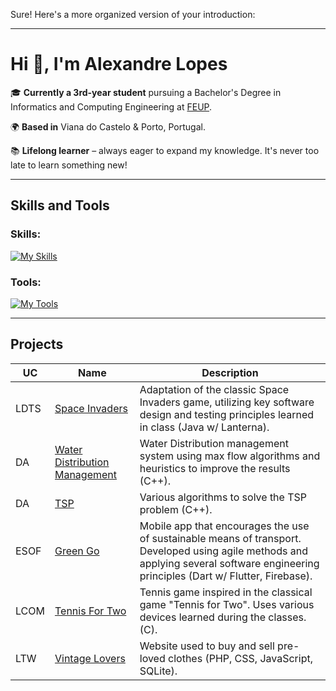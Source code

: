 Sure! Here's a more organized version of your introduction:

---

# Hi 👋, I'm Alexandre Lopes

🎓 **Currently a 3rd-year student** pursuing a Bachelor's Degree in Informatics and Computing Engineering at [FEUP](https://sigarra.up.pt/feup/pt/web_page.inicial).

🌍 **Based in** Viana do Castelo & Porto, Portugal.

📚 **Lifelong learner** – always eager to expand my knowledge. It's never too late to learn something new!

---

## Skills and Tools
### Skills:
[![My Skills](https://skillicons.dev/icons?i=c,cpp,css,html,php,javascript,flutter,firebase,git,linux,py,sqlite,java,PHP&theme=dark)](https://skillicons.dev)

### Tools:
[![My Tools](https://skillicons.dev/icons?i=vscode,clion,idea,androidstudio&theme=dark)](https://skillicons.dev)

---
## Projects
| UC   | Name           | Description                                                                                                               |
|------|----------------|---------------------------------------------------------------------------------------------------------------------------|
| LDTS | [Space Invaders](https://github.com/AlexL534/Space_Invaders-LDTS) | Adaptation of the classic Space Invaders game, utilizing key software design and testing principles learned in class (Java w/ Lanterna). |
| DA | [Water Distribution Management](https://github.com/AlexL534/DA-project1) | Water Distribution management system using max flow algorithms and heuristics to improve the results (C++). |
| DA | [TSP](https://github.com/AlexL534/da_project2) | Various algorithms to solve the TSP problem (C++). |
| ESOF | [Green Go](https://github.com/AlexL534/Green_Go-ESOF) | Mobile app that encourages the use of sustainable means of transport. Developed using agile methods and applying several software engineering principles (Dart w/ Flutter, Firebase). |
| LCOM | [Tennis For Two](https://github.com/AlexL534/Tennis_For_Two-LCOM) | Tennis game inspired in the classical game "Tennis for Two". Uses various devices learned during the classes. (C). |
| LTW | [Vintage Lovers](https://github.com/AlexL534/Vintage_Lovers-LTW) | Website used to buy and sell pre-loved clothes (PHP, CSS, JavaScript, SQLite).|
